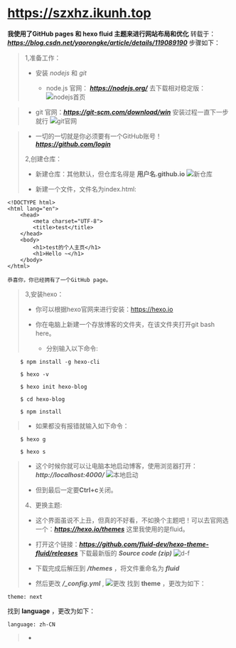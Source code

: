 # https://szxhz.ikunh.top

**我使用了GitHub pages 和 hexo fluid 主题来进行网站布局和优化**
转载于：***https://blog.csdn.net/yaorongke/article/details/119089190***
步骤如下：
> 1,准备工作：
>
>  - 安装 *nodejs* 和 *git*
>
>    - node.js 官网： ***https://nodejs.org/*** 去下载相对稳定版：
     ![nodejs首页](https://szxhz.github.io/szxhz.github.io-source/img/20230705002.png "node.js 网站首页")

>    
>    - git 官网：***https://git-scm.com/download/win*** 安装过程一直下一步就行
     ![git官网](https://szxhz.github.io/szxhz.github.io-source/img/20230705003.png "git")
    
>    - 一切的一切就是你必须要有一个GitHub账号！***https://github.com/login***
>
>  2,创建仓库：
>
>   - 新建仓库：其他默认，但仓库名得是 **用户名.github.io**
    ![新仓库](https://img-blog.csdnimg.cn/5b7236589dc8430d8b96c512e0989b23.png?x-oss-process=image/watermark,type_ZmFuZ3poZW5naGVpdGk,shadow_10,text_aHR0cHM6Ly9ibG9nLmNzZG4ubmV0L3lhb3JvbmdrZQ==,size_16,color_FFFFFF,t_70 "新仓库")
>
>   - 新建一个文件，文件名为index.html:

    <!DOCTYPE html>
    <html lang="en">
        <head>
            <meta charset="UTF-8">
            <title>test</title>
        </head>
        <body>
            <h1>test的个人主页</h1>
            <h1>Hello ~</h1>
        </body>
    </html>

    恭喜你，你已经拥有了一个GitHub page。
>
>  3,安装hexo：
>
>  - 你可以根据hexo官网来进行安装：https://hexo.io
>
>  - 你在电脑上新建一个存放博客的文件夹，在该文件夹打开git bash here。
>
>    - 分别输入以下命令:

        $ npm install -g hexo-cli

        $ hexo -v

        $ hexo init hexo-blog

        $ cd hexo-blog

        $ npm install
>
>   - 如果都没有报错就输入如下命令：
    
        $ hexo g
        
        $ hexo s
>
>   - 这个时候你就可以让电脑本地启动博客，使用浏览器打开：***http://localhost:4000/***
      ![本地启动](https://img-blog.csdnimg.cn/656bf025f6934a35abc104b16e4dd2fc.png?x-oss-process=image/watermark,type_ZmFuZ3poZW5naGVpdGk,shadow_10,text_aHR0cHM6Ly9ibG9nLmNzZG4ubmV0L3lhb3JvbmdrZQ==,size_16,color_FFFFFF,t_70 "本地启动")
>
>   - 但到最后一定要**Ctrl+c**关闭。
>
>  4、更换主题:
>
>  - 这个界面虽说不上丑，但真的不好看，不如换个主题吧！可以去官网选一个：***https://hexo.io/themes*** 这里我使用的是fluid。
>
>  - 打开这个链接：***https://github.com/fluid-dev/hexo-theme-fluid/releases*** 下载最新版的 ***Source code (zip)***
     ![d-f](https://szxhz.github.io/szxhz.github.io-source/img/20230705004.png "d-f")
>
>  - 下载完成后解压到 ***/themes*** ，将文件重命名为 ***fluid***
>
>  - 然后更改 ***/_config.yml*** , 
   ![更改](https://img-blog.csdnimg.cn/f5cc3400d5b64a6ca75ce6cedd34ec41.png?x-oss-process=image/watermark,type_ZmFuZ3poZW5naGVpdGk,shadow_10,text_aHR0cHM6Ly9ibG9nLmNzZG4ubmV0L3lhb3JvbmdrZQ==,size_16,color_FFFFFF,t_70 "更改")
    找到 **theme** ，更改为如下：

    theme: next
>
找到 **language** ，更改为如下：

    language: zh-CN  

> - 